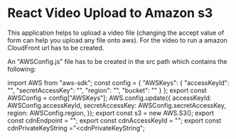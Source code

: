 <h1>React Video Upload to Amazon s3</h1>
This application helps to upload a video file (changing the accept value of form can help you upload any file onto aws). For the video to run a amazon CloudFront url has to be created.

An "AWSConfig.js" file has to be created in the src path which contains the following:

import AWS from "aws-sdk";
const config = {
  "AWSKeys": {
    "accessKeyId": "<accessKeyId>",
    "secretAccessKey": "<secretAccessKey>",
    "region": "<region>",
    "bucket": "<bucket>"
  }
};
export const AWSConfig = config["AWSKeys"];
AWS.config.update({
  accessKeyId: AWSConfig.accessKeyId,
  secretAccessKey: AWSConfig.secretAccessKey,
  region: AWSConfig.region,
});
export const s3 = new AWS.S3();
export const cdnEndpoint = "<cloudfronturl>";
export const cdnAccessKeyId = "<cdnAccessKeyId>";
export const cdnPrivateKeyString ="<cdnPrivateKeyString";
